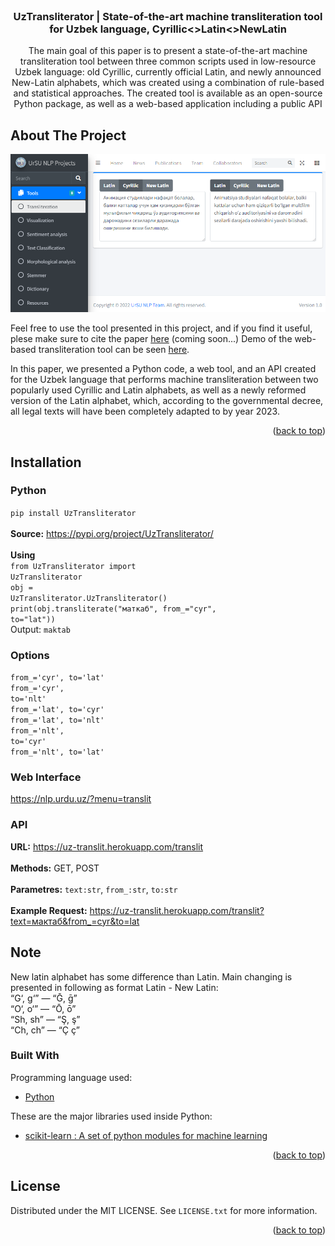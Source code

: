 <div id="top"></div>

<!-- PROJECT SHIELDS -->

<!-- PROJECT LOGO -->
<br />
<div align="center">
  <h3 align="center">UzTransliterator | State-of-the-art machine transliteration tool for Uzbek language, Cyrillic<>Latin<>NewLatin</h3>
  <p align="center">
    The main goal of this paper is to present a state-of-the-art machine transliteration tool between three common scripts used in low-resource Uzbek language: old Cyrillic, currently official Latin, and newly announced New-Latin alphabets, which was created using a combination of rule-based and statistical approaches. The created tool is available as an open-source Python package, as well as a web-based application including a public API
  </p>
</div>



<!-- ABOUT THE PROJECT -->
## About The Project
<div align="center">
<img src="https://github.com/UlugbekSalaev/UzTransliterator/blob/main/src/web-uinterface.png?raw=true" width = "600" Alt = "Web-interface of the tool">
</div>


Feel free to use the tool presented in this project, and if you find it useful, plese make sure to cite the paper [here](...) (coming soon...)
Demo of the web-based transliteration tool can be seen [here](https://nlp.urdu.uz/?menu=translit).


In this paper, we presented a Python code, a web tool, and an API created for the Uzbek language that performs machine transliteration between two popularly used Cyrillic and Latin alphabets, as well as a newly reformed version of the Latin alphabet, which, according to the governmental decree, all legal texts will have been completely adapted to by year 2023.

<p align="right">(<a href="#top">back to top</a>)</p>

## Installation
### Python
<code>pip install UzTransliterator</code>
<br><br><b>Source:</b> https://pypi.org/project/UzTransliterator/
<br><br><b>Using</b><br>
<code>from UzTransliterator import UzTransliterator</code>
<br><code>obj = UzTransliterator.UzTransliterator()</code>
<br><code>print(obj.transliterate("маткаб", from_="cyr", to="lat"))</code>
<br>Output: <code>maktab</code>
### Options 
<code>from_='cyr', to='lat'</code><br>
<code>from_='cyr', to='nlt'</code><br>
<code>from_='lat', to='cyr'</code><br>
<code>from_='lat', to='nlt'</code><br>
<code>from_='nlt', to='cyr'</code><br>
<code>from_='nlt', to='lat'</code><br>

### Web Interface
 https://nlp.urdu.uz/?menu=translit
    
### API
<b>URL:</b> https://uz-translit.herokuapp.com/translit
<br><br><b>Methods:</b> GET, POST<br><br><b>Parametres:</b> <code>text:str</code>, <code>from_:str</code>, <code>to:str</code>
<br><br><b>Example Request:</b> https://uz-translit.herokuapp.com/translit?text=мактаб&from_=cyr&to=lat

## Note
New latin alphabet has some difference than Latin. Main changing is presented in following as format Latin - New Latin:
<br>“G‘, g‘” — “Ḡ, ḡ”
<br>“O‘, o‘” — “Ō, ō”
<br>“Sh, sh” — “Ş, ş”
<br>“Ch, ch” — “Ç ç”

### Built With

Programming language used:

* [Python](https://www.python.org/)

These are the major libraries used inside Python:

* [scikit-learn : A set of python modules for machine learning](https://scikit-learn.org/stable/)


<p align="right">(<a href="#top">back to top</a>)</p>


<!-- LICENSE -->
## License

Distributed under the MIT LICENSE. See `LICENSE.txt` for more information.

<p align="right">(<a href="#top">back to top</a>)</p>
